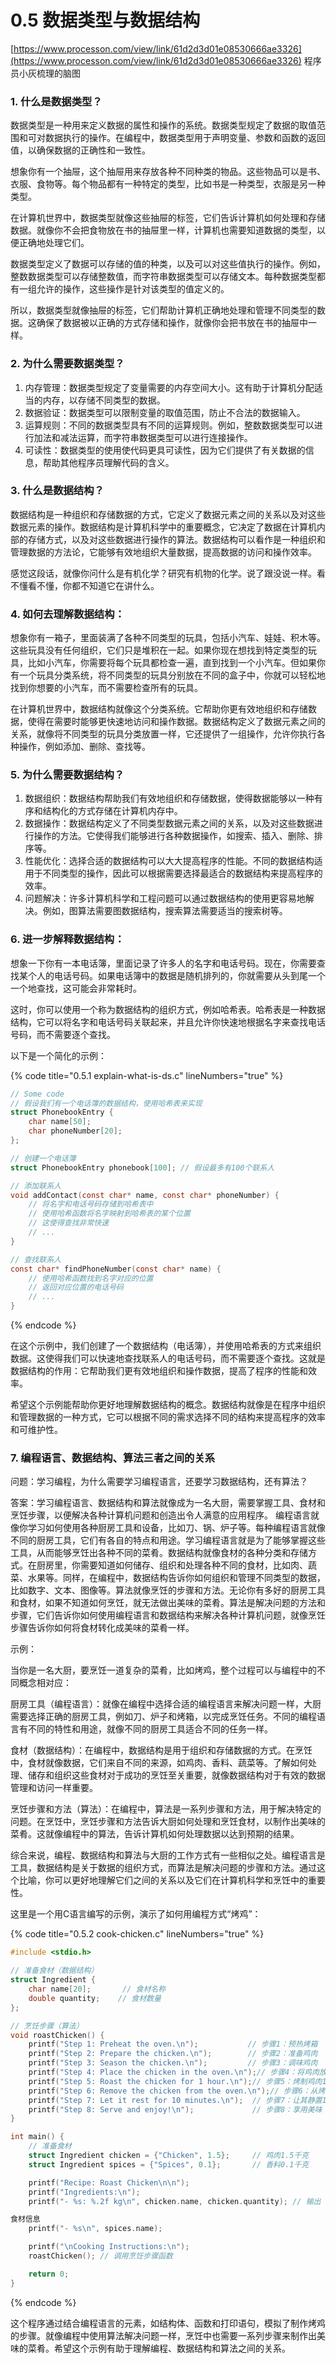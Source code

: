 # 0.5 数据类型与数据结构

[https://www.processon.com/view/link/61d2d3d01e08530666ae3326](https://www.processon.com/view/link/61d2d3d01e08530666ae3326) 程序员小灰梳理的脑图

### 1. 什么是数据类型？ <a href="#zteta" id="zteta"></a>

数据类型是一种用来定义数据的属性和操作的系统。数据类型规定了数据的取值范围和可对数据执行的操作。在编程中，数据类型用于声明变量、参数和函数的返回值，以确保数据的正确性和一致性。

想象你有一个抽屉，这个抽屉用来存放各种不同种类的物品。这些物品可以是书、衣服、食物等。每个物品都有一种特定的类型，比如书是一种类型，衣服是另一种类型。

在计算机世界中，数据类型就像这些抽屉的标签，它们告诉计算机如何处理和存储数据。就像你不会把食物放在书的抽屉里一样，计算机也需要知道数据的类型，以便正确地处理它们。

数据类型定义了数据可以存储的值的种类，以及可以对这些值执行的操作。例如，整数数据类型可以存储整数值，而字符串数据类型可以存储文本。每种数据类型都有一组允许的操作，这些操作是针对该类型的值定义的。

所以，数据类型就像抽屉的标签，它们帮助计算机正确地处理和管理不同类型的数据。这确保了数据被以正确的方式存储和操作，就像你会把书放在书的抽屉中一样。

### 2. 为什么需要数据类型？ <a href="#fzam7" id="fzam7"></a>

1. 内存管理：数据类型规定了变量需要的内存空间大小。这有助于计算机分配适当的内存，以存储不同类型的数据。
2. 数据验证：数据类型可以限制变量的取值范围，防止不合法的数据输入。
3. 运算规则：不同的数据类型具有不同的运算规则。例如，整数数据类型可以进行加法和减法运算，而字符串数据类型可以进行连接操作。
4. 可读性：数据类型的使用使代码更具可读性，因为它们提供了有关数据的信息，帮助其他程序员理解代码的含义。

### 3. 什么是数据结构？ <a href="#wenug" id="wenug"></a>

数据结构是一种组织和存储数据的方式，它定义了数据元素之间的关系以及对这些数据元素的操作。数据结构是计算机科学中的重要概念，它决定了数据在计算机内部的存储方式，以及对这些数据进行操作的算法。数据结构可以看作是一种组织和管理数据的方法论，它能够有效地组织大量数据，提高数据的访问和操作效率。

感觉这段话，就像你问什么是有机化学？研究有机物的化学。说了跟没说一样。看不懂看不懂，你都不知道它在讲什么。

### 4. 如何去理解数据结构： <a href="#y3cpy" id="y3cpy"></a>

想象你有一箱子，里面装满了各种不同类型的玩具，包括小汽车、娃娃、积木等。这些玩具没有任何组织，它们只是堆积在一起。如果你现在想找到特定类型的玩具，比如小汽车，你需要将每个玩具都检查一遍，直到找到一个小汽车。但如果你有一个玩具分类系统，将不同类型的玩具分别放在不同的盒子中，你就可以轻松地找到你想要的小汽车，而不需要检查所有的玩具。

在计算机世界中，数据结构就像这个分类系统。它帮助你更有效地组织和存储数据，使得在需要时能够更快速地访问和操作数据。数据结构定义了数据元素之间的关系，就像将不同类型的玩具分类放置一样，它还提供了一组操作，允许你执行各种操作，例如添加、删除、查找等。

### 5. 为什么需要数据结构？ <a href="#bcbgt" id="bcbgt"></a>

1. 数据组织：数据结构帮助我们有效地组织和存储数据，使得数据能够以一种有序和结构化的方式存储在计算机内存中。
2. 数据操作：数据结构定义了不同类型数据元素之间的关系，以及对这些数据进行操作的方法。它使得我们能够进行各种数据操作，如搜索、插入、删除、排序等。
3. 性能优化：选择合适的数据结构可以大大提高程序的性能。不同的数据结构适用于不同类型的操作，因此可以根据需要选择最适合的数据结构来提高程序的效率。
4. 问题解决：许多计算机科学和工程问题可以通过数据结构的使用更容易地解决。例如，图算法需要图数据结构，搜索算法需要适当的搜索树等。

### 6. 进一步解释数据结构： <a href="#fx62u" id="fx62u"></a>

想象一下你有一本电话簿，里面记录了许多人的名字和电话号码。现在，你需要查找某个人的电话号码。如果电话簿中的数据是随机排列的，你就需要从头到尾一个一个地查找，这可能会非常耗时。

这时，你可以使用一个称为数据结构的组织方式，例如哈希表。哈希表是一种数据结构，它可以将名字和电话号码关联起来，并且允许你快速地根据名字来查找电话号码，而不需要逐个查找。

以下是一个简化的示例：

{% code title="0.5.1 explain-what-is-ds.c" lineNumbers="true" %}
```c
// Some code
// 假设我们有一个电话簿的数据结构，使用哈希表来实现
struct PhonebookEntry {
    char name[50];
    char phoneNumber[20];
};

// 创建一个电话簿
struct PhonebookEntry phonebook[100]; // 假设最多有100个联系人

// 添加联系人
void addContact(const char* name, const char* phoneNumber) {
    // 将名字和电话号码存储到哈希表中
    // 使用哈希函数将名字映射到哈希表的某个位置
    // 这使得查找非常快速
    // ...
}

// 查找联系人
const char* findPhoneNumber(const char* name) {
    // 使用哈希函数找到名字对应的位置
    // 返回对应位置的电话号码
    // ...
}
```
{% endcode %}

在这个示例中，我们创建了一个数据结构（电话簿），并使用哈希表的方式来组织数据。这使得我们可以快速地查找联系人的电话号码，而不需要逐个查找。这就是数据结构的作用：它帮助我们更有效地组织和操作数据，提高了程序的性能和效率。

希望这个示例能帮助你更好地理解数据结构的概念。数据结构就像是在程序中组织和管理数据的一种方式，它可以根据不同的需求选择不同的结构来提高程序的效率和可维护性。

### 7. 编程语言、数据结构、算法三者之间的关系 <a href="#jj8fq" id="jj8fq"></a>

问题：学习编程，为什么需要学习编程语言，还要学习数据结构，还有算法？

答案：学习编程语言、数据结构和算法就像成为一名大厨，需要掌握工具、食材和烹饪步骤，以便解决各种计算机问题和创造出令人满意的应用程序。 编程语言就像你学习如何使用各种厨房工具和设备，比如刀、锅、炉子等。每种编程语言就像不同的厨房工具，它们有各自的特点和用途。学习编程语言就是为了能够掌握这些工具，从而能够烹饪出各种不同的菜肴。数据结构就像食材的各种分类和存储方式。在厨房里，你需要知道如何储存、组织和处理各种不同的食材，比如肉、蔬菜、水果等。同样，在编程中，数据结构告诉你如何组织和管理不同类型的数据，比如数字、文本、图像等。算法就像烹饪的步骤和方法。无论你有多好的厨房工具和食材，如果不知道如何烹饪，就无法做出美味的菜肴。算法是解决问题的方法和步骤，它们告诉你如何使用编程语言和数据结构来解决各种计算机问题，就像烹饪步骤告诉你如何将食材转化成美味的菜肴一样。

示例：

当你是一名大厨，要烹饪一道复杂的菜肴，比如烤鸡，整个过程可以与编程中的不同概念相对应：

厨房工具（编程语言）：就像在编程中选择合适的编程语言来解决问题一样，大厨需要选择正确的厨房工具，例如刀、炉子和烤箱，以完成烹饪任务。不同的编程语言有不同的特性和用途，就像不同的厨房工具适合不同的任务一样。

食材（数据结构）：在编程中，数据结构是用于组织和存储数据的方式。在烹饪中，食材就像数据，它们来自不同的来源，如鸡肉、香料、蔬菜等。了解如何处理、储存和组织这些食材对于成功的烹饪至关重要，就像数据结构对于有效的数据管理和访问一样重要。

烹饪步骤和方法（算法）：在编程中，算法是一系列步骤和方法，用于解决特定的问题。在烹饪中，烹饪步骤和方法告诉大厨如何处理和烹饪食材，以制作出美味的菜肴。这就像编程中的算法，告诉计算机如何处理数据以达到预期的结果。

综合来说，编程、数据结构和算法与大厨的工作方式有一些相似之处。编程语言是工具，数据结构是关于数据的组织方式，而算法是解决问题的步骤和方法。通过这个比喻，你可以更好地理解它们之间的关系以及它们在计算机科学和烹饪中的重要性。

这里是一个用C语言编写的示例，演示了如何用编程方式“烤鸡”：

{% code title="0.5.2 cook-chicken.c" lineNumbers="true" %}
```c
#include <stdio.h>

// 准备食材（数据结构）
struct Ingredient {
    char name[20];       // 食材名称
    double quantity;    // 食材数量
};

// 烹饪步骤（算法）
void roastChicken() {
    printf("Step 1: Preheat the oven.\n");           // 步骤1：预热烤箱
    printf("Step 2: Prepare the chicken.\n");        // 步骤2：准备鸡肉
    printf("Step 3: Season the chicken.\n");         // 步骤3：调味鸡肉
    printf("Step 4: Place the chicken in the oven.\n");// 步骤4：将鸡肉放入烤箱
    printf("Step 5: Roast the chicken for 1 hour.\n");// 步骤5：烤制鸡肉1小时
    printf("Step 6: Remove the chicken from the oven.\n");// 步骤6：从烤箱取出鸡肉
    printf("Step 7: Let it rest for 10 minutes.\n");  // 步骤7：让其静置10分钟
    printf("Step 8: Serve and enjoy!\n");             // 步骤8：享用美味！
}

int main() {
    // 准备食材
    struct Ingredient chicken = {"Chicken", 1.5};     // 鸡肉1.5千克
    struct Ingredient spices = {"Spices", 0.1};       // 香料0.1千克

    printf("Recipe: Roast Chicken\n\n");
    printf("Ingredients:\n");
    printf("- %s: %.2f kg\n", chicken.name, chicken.quantity); // 输出

食材信息
    printf("- %s\n", spices.name);

    printf("\nCooking Instructions:\n");
    roastChicken(); // 调用烹饪步骤函数

    return 0;
}
```
{% endcode %}

这个程序通过结合编程语言的元素，如结构体、函数和打印语句，模拟了制作烤鸡的步骤。就像编程中使用算法解决问题一样，烹饪中也需要一系列步骤来制作出美味的菜肴。希望这个示例有助于理解编程、数据结构和算法之间的关系。
